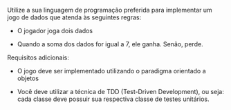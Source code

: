 Utilize a sua linguagem de programação preferida para implementar um jogo de dados que atenda às seguintes regras:

- O jogador joga dois dados

- Quando a soma dos dados for igual a 7, ele ganha. Senão, perde.

Requisitos adicionais:

- O jogo deve ser implementado utilizando o paradigma orientado a objetos

- Você deve utilizar a técnica de TDD (Test-Driven Development), ou seja: cada classe deve possuir sua respectiva classe de testes unitários.
